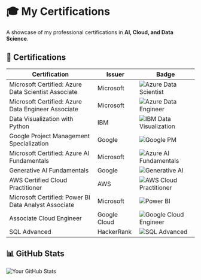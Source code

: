 # 🎓 My Certifications  

A showcase of my professional certifications in **AI, Cloud, and Data Science**.  

## 📜 Certifications  

| Certification | Issuer | Badge |
|--------------|--------|-------|
| Microsoft Certified: Azure Data Scientist Associate | Microsoft | ![Azure Data Scientist](https://img.shields.io/badge/Azure-Data%20Scientist-blue?logo=microsoft) |
| Microsoft Certified: Azure Data Engineer Associate | Microsoft | ![Azure Data Engineer](https://img.shields.io/badge/Azure-Data%20Engineer-blue?logo=microsoft) |
| Data Visualization with Python | IBM | ![IBM Data Visualization](https://img.shields.io/badge/Data%20Visualization-Python-blue?logo=ibm) |
| Google Project Management Specialization | Google | ![Google PM](https://img.shields.io/badge/Project%20Management-Google-green?logo=google) |
| Microsoft Certified: Azure AI Fundamentals | Microsoft | ![Azure AI Fundamentals](https://img.shields.io/badge/Azure-AI%20Fundamentals-blue?logo=microsoft) |
| Generative AI Fundamentals | Google | ![Generative AI](https://img.shields.io/badge/Generative%20AI-Google-red?logo=google) |
| AWS Certified Cloud Practitioner | AWS | ![AWS Cloud Practitioner](https://img.shields.io/badge/AWS-Cloud%20Practitioner-orange?logo=amazon) |
| Microsoft Certified: Power BI Data Analyst Associate | Microsoft | ![Power BI](https://img.shields.io/badge/Power%20BI-Data%20Analyst-yellow?logo=microsoft) |
| Associate Cloud Engineer | Google Cloud | ![Google Cloud Engineer](https://img.shields.io/badge/Cloud%20Engineer-Google-blue?logo=googlecloud) |
| SQL Advanced | HackerRank | ![SQL Advanced](https://img.shields.io/badge/SQL-Advanced-green?logo=hackerrank) |


## 📊 GitHub Stats  
![Your GitHub Stats](https://github-readme-stats.vercel.app/api?username=darshanacharya045&show_icons=true&theme=radical)  



